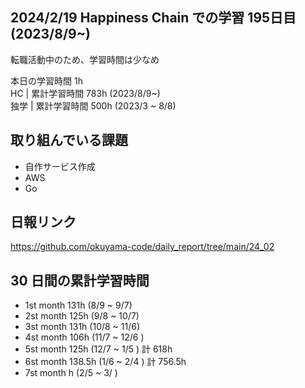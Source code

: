 ## 2024/2/19 Happiness Chain での学習 195日目 (2023/8/9~)

転職活動中のため、学習時間は少なめ

本日の学習時間 1h 　 <br>
HC | 累計学習時間 783h (2023/8/9~) <br>
独学 | 累計学習時間 500h (2023/3 ~ 8/8)

## 取り組んでいる課題

- 自作サービス作成
- AWS
- Go
<!-- - github actions -->

## 日報リンク

https://github.com/okuyama-code/daily_report/tree/main/24_02

## 30 日間の累計学習時間

- 1st month 131h (8/9 ~ 9/7)
- 2st month 125h (9/8 ~ 10/7)
- 3st month 131h (10/8 ~ 11/6)
- 4st month 106h (11/7 ~ 12/6 )
- 5st month 125h (12/7 ~ 1/5 ) 計 618h
- 6st month 138.5h (1/6 ~ 2/4 ) 計 756.5h
- 7st month h (2/5 ~ 3/ )
